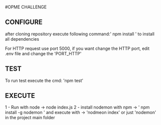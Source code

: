 #OPME CHALLENGE

## CONFIGURE ##

after cloning repository execute following command:' npm install ' to install all dependencies

For HTTP request use port 5000, if you want change the HTTP port, edit .env file and change the 'PORT_HTTP'

## TEST ##
To run test execute the cmd:  'npm test'

## EXECUTE ##
 1 - Run with node -> node index.js
 2 - install nodemon with npm -> ' npm install -g nodemon ' and execute with -> 'nodmeon index' or just 'nodemon' in the project main folder


